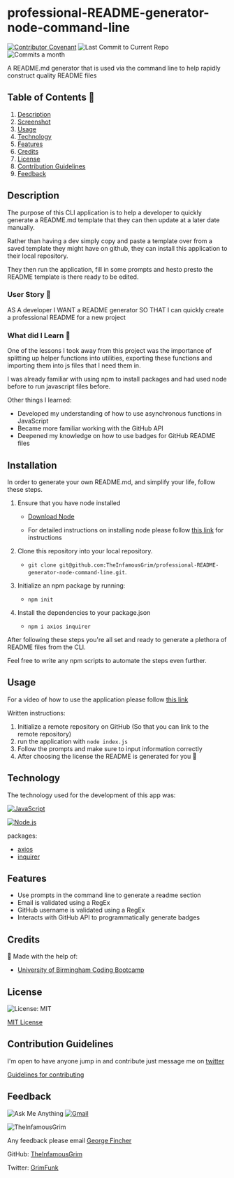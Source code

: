 # professional-README-generator-node-command-line

[![Contributor Covenant](https://img.shields.io/badge/Contributor%20Covenant-2.1-4baaaa.svg)](code_of_conduct.md)
![Last Commit to Current Repo](https://img.shields.io/github/last-commit/TheInfamousGrim/professional-README-generator-node-command-line)
![Commits a month](https://img.shields.io/github/commit-activity/m/TheInfamousGrim/professional-README-generator-node-command-line)

A README.md generator that is used via the command line to help rapidly construct quality README files

## Table of Contents 📃

1. [Description](#description)
2. [Screenshot](#screenshot)
3. [Usage](#usage)
4. [Technology](#technology)
5. [Features](#features)
6. [Credits](#credits)
7. [License](#license)
8. [Contribution Guidelines](#contribution-guidelines)
9. [Feedback](#feedback)

## Description

The purpose of this CLI application is to help a developer to quickly generate a README.md template that they can then update at a later date manually.

Rather than having a dev simply copy and paste a template over from a saved template they might have on github, they can install this application to their local repository.

They then run the application, fill in some prompts and hesto presto the README template is there ready to be edited.

### User Story 👤

AS A developer
I WANT a README generator
SO THAT I can quickly create a professional README for a new project

### What did I Learn 🏫

One of the lessons I took away from this project was the importance of splitting up helper functions into utilities, exporting these functions and importing them into js files that I need them in.

I was already familiar with using npm to install packages and had used node before to run javascript files before.

Other things I learned:

- Developed my understanding of how to use asynchronous functions in JavaScript
- Became more familiar working with the GitHub API
- Deepened my knowledge on how to use badges for GitHub README files

## Installation

In order to generate your own README.md, and simplify your life, follow these steps.

1. Ensure that you have node installed

   - [Download Node](https://nodejs.org/en/download/)

   - For detailed instructions on installing node please follow [this link](https://docs.npmjs.com/downloading-and-installing-node-js-and-npm) for instructions

1. Clone this repository into your local repository.

   - `git clone git@github.com:TheInfamousGrim/professional-README-generator-node-command-line.git`.

1. Initialize an npm package by running:

   - `npm init`

1. Install the dependencies to your package.json
   - `npm i axios inquirer`

After following these steps you're all set and ready to generate a plethora of README files from the CLI.

Feel free to write any npm scripts to automate the steps even further.

## Usage

For a video of how to use the application please follow [this link](https://www.youtube.com/watch?v=75thtqfJ6Sc&t=23s)

Written instructions:

1. Initialize a remote repository on GitHub (So that you can link to the remote repository)
2. run the application with `node index.js`
3. Follow the prompts and make sure to input information correctly
4. After choosing the license the README is generated for you 🙌

## Technology

The technology used for the development of this app was:

[![JavaScript](https://img.shields.io/badge/JavaScript-323330?style=for-the-badge&logo=javascript&logoColor=F7DF1E)](https://www.javascript.com/)

[![Node.js](https://img.shields.io/badge/node.js-43853d?style=for-the-badge&logo=node.js&logocolor=white)](https://nodejs.org/en/)

packages:

- [axios](https://www.npmjs.com/package/axios)
- [inquirer](https://www.npmjs.com/package/inquirer)

## Features

- Use prompts in the command line to generate a readme section
- Email is validated using a RegEx
- GitHub username is validated using a RegEx
- Interacts with GitHub API to programmatically generate badges

## Credits

🙏 Made with the help of:

- [University of Birmingham Coding Bootcamp](https://www.birmingham.ac.uk/postgraduate/courses/cpd/coding-boot-camp.aspx)

## License

![License: MIT](https://img.shields.io/github/license/TheInfamousGrim/professional-README-generator-node-command-line?color=yellow)

[MIT License](/LICENSE)

## Contribution Guidelines

I'm open to have anyone jump in and contribute just message me on [twitter](https://twitter.com/GrimFunk69)

[Guidelines for contributing](/code_of_conduct.md)

## Feedback

![Ask Me Anything](https://img.shields.io/badge/Ask%20me-anything-1abc9c.svg)
[![Gmail](https://img.shields.io/badge/Gmail-D14836?style=for-the-badge&logo=gmail&logoColor=white)](mailto:george@grimfunky.dev)

<img src="https://avatars.githubusercontent.com/u/89855075?v=4" alt="TheInfamousGrim">

Any feedback please email [George Fincher](mailto:george@grimfunky.dev)

GitHub: [TheInfamousGrim](https://github.com/TheInfamousGrim)

Twitter: [GrimFunk](https://twitter.com/GrimFunk69)
